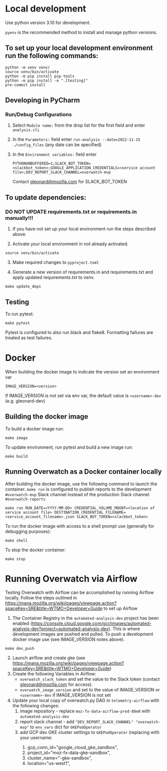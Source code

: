 # Local development

Use python version 3.10 for development.

`pyenv` is the recommended method to install and manage python versions.

## To set up your local development environment run the following commands:
```
python -m venv venv/
source venv/bin/activate
python -m pip install pip-tools
python -m pip install -e ".[testing]"
pre-commit install
```

## Developing in PyCharm
### Run/Debug Configurations
1. Select `Module name:` from the drop list for the first field and enter `analysis.cli`
1. In the `Parameters:` field enter `run-analysis --date=2022-11-15 ./config_files`  (any date can be specified)
1. In the `Environment variables:` field enter

       PYTHONUNBUFFERED=1;SLACK_BOT_TOKEN=<slackbot_token>;GOOGLE_APPLICATION_CREDENTIALS=<service account file>;DEV_REPORT_SLACK_CHANNEL=overwatch-mvp
    Contact gleonard@mozilla.com for SLACK_BOT_TOKEN
## To update dependencies:
### DO NOT UPDATE requirements.txt or requirements.in manually!!!

1. If you have not set up your local environment run the steps described above.

2.  Activate your local environment in not already activated.
```
source venv/bin/activate
```
3. Make required changes to `pyproject.toml`

4. Generate a new version of requirements.in and requirements.txt and apply updated requirements.txt to venv.
```
make update_deps
```

## Testing
To run pytest:
```
make pytest
```
Pytest is configured to also run black and flake8.  Formatting failures are treated as test failures.

# Docker
When building the docker image to indicate the version set an environment var
```
IMAGE_VERSION=<version>
```
If IMAGE_VERSION is not set via env var, the default value is `<username>-dev` (e.g. gleonard-dev)

## Building the docker image
To build a docker image run:
```
make image
```
To update environment, run pytest and build a new image run:
```
make build
```
## Running Overwatch as a Docker container locally
After building the docker image, use the following command to launch the container.  `make run` is
configured to publish reports to the development `#overwatch-mvp` Slack channel instead of the production
Slack channel `#overwatch-reports`
```
make run RUN_DATE=<YYYY-MM-DD> CREDENTIAL_VOLUME_MOUNT=<location of service account file> DESTINATION_CREDENTIAL_FILENAME=<service_account_filename>.json SLACK_BOT_TOKEN=<slackbot_token>
```

To run the docker image with access to a shell prompt use (generally for debugging purposes):
```
make shell
```

To stop the docker container:
```
make stop
```
# Running Overwatch via Airflow
Testing Overwatch with Airflow can be accomplished by running Airflow locally.
Follow the steps outlined in https://mana.mozilla.org/wiki/pages/viewpage.action?spaceKey=SRE&title=WTMO+Developer+Guide
to set up Airflow

1. The Container Registry in the `automated-analysis-dev` project has been enabled (https://console.cloud.google.com/gcr/images/automated-analysis-dev?project=automated-analysis-dev).
    This is where development images are pushed and pulled.  To push a development docker image use (see IMAGE_VERSION notes above).
```
make dev_push
```
2.  Launch airflow and create gke  (see https://mana.mozilla.org/wiki/pages/viewpage.action?spaceKey=SRE&title=WTMO+Developer+Guide)
3.  Create the following Variables in Airflow:
    - `overwatch_slack_token` and set the value to the Slack token (contact gleonard@mozilla.com for access).
    - `overwatch_image_version` and set to the value of IMAGE_VERSION or `<username>-dev` if IMAGE_VERSION is not set
4.  Update your local copy of overwatch.py DAG in `telemetry-airflow` with the following changes:
    1. image repository - replace `moz-fx-data-airflow-prod-88e0` with `automated-analysis-dev`
    1. report slack channel - add `"DEV_REPORT_SLACK_CHANNEL" "overwatch-mvp"` to `env_vars` dict for `GKEPodOperator`
    1. add GCP dev GKE cluster settings to `GKEPodOperator` (replacing <username> with your username:
        1. gcp_conn_id="google_cloud_gke_sandbox",
        1. project_id="moz-fx-data-gke-sandbox",
        1. cluster_name="<username>-gke-sandbox",
        1. location="us-west1",
